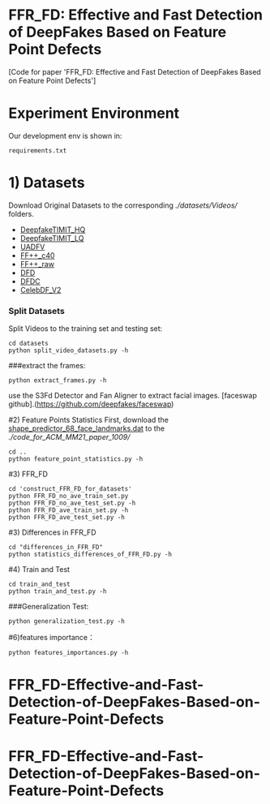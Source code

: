 # FFR_FD: Effective and Fast Detection of DeepFakes Based on Feature Point Defects

[Code for paper 'FFR_FD: Effective and Fast Detection of DeepFakes Based on Feature Point Defects']



#   Experiment Environment
Our development env is shown in:
```
requirements.txt
```


# 1) Datasets
Download Original Datasets to the corresponding *./datasets/Videos/* folders.
* [DeepfakeTIMIT_HQ](https://www.idiap.ch/dataset/deepfaketimit) 
* [DeepfakeTIMIT_LQ](https://www.idiap.ch/dataset/deepfaketimit) 
* [UADFV](https://github.com/danmohaha/WIFS2018_In_Ictu_Oculi) 
* [FF++_c40](https://github.com/ondyari/FaceForensics) 
* [FF++_raw](https://github.com/ondyari/FaceForensics) 
* [DFD](https://ai.googleblog.com/2019/09/contributing-data-to-deepfake-detection.html) 
* [DFDC](https://www.kaggle.com/c/deepfake-detection-challenge) 
* [CelebDF_V2](https://github.com/danmohaha/celeb-deepfakeforensics) 

### Split Datasets
Split Videos to the training set and testing set:
```
cd datasets
python split_video_datasets.py -h
```

###extract the frames:
```
python extract_frames.py -h
```

use the S3Fd Detector and Fan Aligner to extract facial images.
[faceswap github].(https://github.com/deepfakes/faceswap) 


#2) Feature Points Statistics
First, download the [shape_predictor_68_face_landmarks.dat](http://dlib.net/files/shape_predictor_68_face_landmarks.dat.bz2)
to the *./code_for_ACM_MM21_paper_1009/*

```
cd ..
python feature_point_statistics.py -h
```


#3) FFR_FD

```
cd 'construct_FFR_FD_for_datasets'
python FFR_FD_no_ave_train_set.py
python FFR_FD_no_ave_test_set.py -h
python FFR_FD_ave_train_set.py -h
python FFR_FD_ave_test_set.py -h 
```


#3) Differences in FFR_FD
```
cd "differences_in_FFR_FD"
python statistics_differences_of_FFR_FD.py -h
```


#4) Train and Test
```
cd train_and_test
python train_and_test.py -h
```

###Generalization Test:
```
python generalization_test.py -h
```

#6)features importance：
```
python features_importances.py -h
```


# FFR_FD-Effective-and-Fast-Detection-of-DeepFakes-Based-on-Feature-Point-Defects
# FFR_FD-Effective-and-Fast-Detection-of-DeepFakes-Based-on-Feature-Point-Defects
